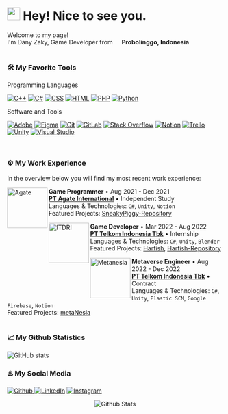<h1><img src="https://emojis.slackmojis.com/emojis/images/1531849430/4246/blob-sunglasses.gif?1531849430" width="30"/> Hey! Nice to see you.</h1>

<p>Welcome to my page! </br> I'm Dany Zaky, Game Developer from <img src="https://cdn-icons-png.flaticon.com/512/5372/5372807.png" width="13"/> <b>Probolinggo, Indonesia</b>
<br/>
<br/>

### 🛠️ My Favorite Tools
  <!-- Some badges are from https://github.com/Ileriayo/markdown-badges -->

Programming Languages

  <p>
      <a href="#"><img alt="C++" src="https://custom-icon-badges.demolab.com/badge/C++-9C033A.svg?logo=cpp2&logoColor=white"></a>
      <a href="#"><img alt="C#" src="https://custom-icon-badges.demolab.com/badge/C%23-68217A.svg?logo=cs2&logoColor=white"></a>
      <a href="#"><img alt="CSS" src="https://img.shields.io/badge/CSS-1572B6.svg?logo=css3&logoColor=white"></a>
      <a href="#"><img alt="HTML" src="https://img.shields.io/badge/HTML-E34F26.svg?logo=html5&logoColor=white"></a>
      <a href="#"><img alt="PHP" src="https://img.shields.io/badge/PHP-777BB4.svg?logo=php&logoColor=white"></a>
      <a href="#"><img alt="Python" src="https://img.shields.io/badge/Python-14354C.svg?logo=python&logoColor=white"></a>
  </p>

Software and Tools

  <p>
      <a href="#"><img alt="Adobe" src="https://img.shields.io/badge/Adobe-FF0000.svg?logo=adobe&logoColor=white"></a>
      <a href="#"><img alt="Figma" src="https://img.shields.io/badge/-Figma-777BB4.svg?logo=figma&logoColor=white"></a>
      <a href="#"><img alt="Git" src="https://img.shields.io/badge/Git-F05033.svg?logo=git&logoColor=white"></a>
      <a href="#"><img alt="GitLab" src="https://img.shields.io/badge/GitLab-%23181717.svg?logo=gitlab&logoColor=white"></a>
      <a href="#"><img alt="Stack Overflow" src="https://img.shields.io/badge/-Stack%20Overflow-FE7A16?logo=stack-overflow&logoColor=white"></a>
      <a href="#"><img alt="Notion" src="https://img.shields.io/badge/Notion-%23000000.svg?logo=notion&logoColor=white"></a>
      <a href="#"><img alt="Trello" src="https://img.shields.io/badge/-Trello-%23026AA7?logo=trello&logoColor=white"></a>
      <a href="#"><img alt="Unity" src="https://img.shields.io/badge/Unity-%23000000.svg?logo=unity&logoColor=white"></a>
      <a href="#"><img alt="Visual Studio" src="https://img.shields.io/badge/Visual%20Studio-0078d7.svg?logo=visual-studio-code&logoColor=white"></a>
  </p>
<br/>

### ⚙️ My Work Experience
In the overview below you will find my most recent work experience:

[<img align="left" height="94px" width="94px" alt="Agate" src="https://media-exp1.licdn.com/dms/image/C560BAQE14FQLbfbNWQ/company-logo_200_200/0/1649903684927?e=1677715200&v=beta&t=GVgAnNVDw5tfgxKLZapxcGJD2S5ntwlaO1BPBd0uhsU"/>](https://agate.id/)

**Game Programmer** • Aug 2021 - Dec 2021\
[**PT Agate International**](https://www.agate.id/) • Independent Study \
Languages & Technologies: `C#`, `Unity`, `Notion` \
Featured Projects: [SneakyPiggy-Repository](https://github.com/RahmatAT11/sneaky-piggy)
<br/>

[<img align="left" height="94px" width="94px" alt="ITDRI" src="https://media-exp1.licdn.com/dms/image/C560BAQEEhfGgCpDHWg/company-logo_200_200/0/1615472237766?e=1677715200&v=beta&t=qJXzi8CTSXZYlGdlWZW0BOCiGBL6cxAVr6PHomdt6Uc"/>](https://itdri.id/)

**Game Developer** • Mar 2022 - Aug 2022\
[**PT Telkom Indonesia Tbk**](https://www.telkom.co.id/sites) • Internship \
Languages & Technologies: `C#`, `Unity`, `Blender` \
Featured Projects: [Harfish](https://danyzaky.itch.io/harfish-3d), [Harfish-Repository](https://github.com/DanyZaky/Harfish-3D)
<br/>

[<img align="left" height="94px" width="94px" alt="Metanesia" src="https://media-exp1.licdn.com/dms/image/C560BAQECLrBFUGKE7A/company-logo_200_200/0/1660203984062?e=1677715200&v=beta&t=C0LNqFWG8LcJ39BgBDUvH_a2DKr-o-oSo-PzDQNdCBg"/>](https://metanesia.id/)

**Metaverse Engineer** • Aug 2022 - Dec 2022 \
[**PT Telkom Indonesia Tbk**](https://www.telkom.co.id/sites) • Contract \
Languages & Technologies: `C#`, `Unity`, `Plastic SCM`, `Google Firebase`, `Notion` \
Featured Projects: [metaNesia](https://metanesia.id/)
<br/>
<br/>

### 📈 My Github Statistics

![GitHub stats](https://github-readme-stats.vercel.app/api?username=DanyZaky&show_icons=true&theme=radical&border_radius=15)

### ♨️ My Social Media
<p><a href="https://github.com/danyzaky" target="_blank"><img alt="Github" src="https://img.shields.io/badge/GitHub-%2312100E.svg?&style=for-the-badge&logo=Github&logoColor=white" /> <a href="https://www.linkedin.com/in/danyzaky" target="_blank"><img alt="LinkedIn" src="https://img.shields.io/badge/linkedin-%230077B5.svg?&style=for-the-badge&logo=linkedin&logoColor=white" /></a> <a href="https://www.instagram.com/dnyzkyd/" target="_blank"><img alt="Instagram" src="https://img.shields.io/badge/instagram-%23E4405F.svg?&style=for-the-badge&logo=instagram&logoColor=white" /></a>
</p>

  
<p align="center">
        <img src="https://raw.githubusercontent.com/mayhemantt/mayhemantt/Update/svg/Bottom.svg" alt="Github Stats" />
</p>
